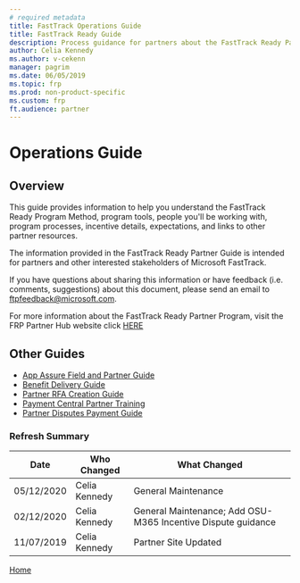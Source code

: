 ```yaml
---
# required metadata
title: FastTrack Operations Guide
title: FastTrack Ready Guide
description: Process guidance for partners about the FastTrack Ready Partner Program
author: Celia Kennedy
ms.author: v-cekenn
manager: pagrim
ms.date: 06/05/2019
ms.topic: frp
ms.prod: non-product-specific
ms.custom: frp
ft.audience: partner
---
```

# Operations Guide

## Overview

This guide provides information to help you understand the FastTrack Ready Program Method, program tools, people you'll be working with, program processes, incentive details, expectations, and links to other partner resources.

The information provided in the FastTrack Ready Partner Guide is intended for partners and other interested stakeholders of Microsoft FastTrack.

If you have questions about sharing this information or have feedback (i.e. comments, suggestions) about this document, please send an email to ftpfeedback@microsoft.com.

For more information about the FastTrack Ready Partner Program, visit the FRP Partner Hub website click [HERE](http://aka.ms/fasttrackready)

## Other Guides

- [App Assure Field and Partner Guide](../desktop-app-assure-field-partner-guide/index.md)
- [Benefit Delivery Guide](https://ftdocs-bcm.azureedge.net/public/benefit-delivery-guide-v-1.pdf)
- [Partner RFA Creation Guide](https://ftdocs-bcm.azureedge.net/public/partner-rfa-creation-guide-v1.pdf)
- [Payment Central Partner Training](https://ftdocs-bcm.azureedge.net/public/payment-central-onboarding-guide-v1.ppsm)
- [Partner Disputes Payment Guide](https://ftdocs-bcm.azureedge.net/public/frp-ready-support-site-payment-disputes-guide-v1.pdf)

### Refresh Summary

|Date|Who Changed|What Changed|
|---------|---------------|----------------------------|
|05/12/2020| Celia Kennedy| General Maintenance|
|02/12/2020| Celia Kennedy| General Maintenance; Add OSU-M365 Incentive Dispute guidance|
|11/07/2019| Celia Kennedy| Partner Site Updated|

[Home](http://partner-docs.microsoft.com)
